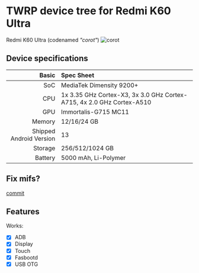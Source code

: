 # TWRP device tree for Redmi K60 Ultra
Redmi K60 Ultra (codenamed _"corot"_) 
![corot](https://i02.appmifile.com/329_operator_sg/14/08/2023/3fcfdc0e83081349795e70056be19e35.png)
## Device specifications

Basic   | Spec Sheet
-------:|:-------------------------
SoC     | MediaTek Dimensity 9200+
CPU     | 1x 3.35 GHz Cortex-X3, 3x 3.0 GHz Cortex-A715, 4x 2.0 GHz Cortex-A510
GPU     | Immortalis-G715 MC11
Memory  | 12/16/24 GB
Shipped Android Version | 13
Storage | 256/512/1024 GB
Battery | 5000 mAh, Li-Polymer

## Fix mifs? 
[commit](https://github.com/YuKongA/android_bootable_recovery_twrp-14/commit/d7167c4d7b9cd341c049d62c876f365b58a39542)

## Features

Works:
- [X] ADB
- [X] Display
- [X] Touch 
- [X] Fasbootd
- [X] USB OTG
